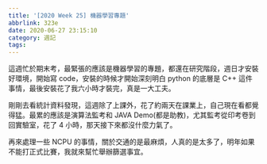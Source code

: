 ```yaml
---
title: '[2020 Week 25] 機器學習專題'
abbrlink: 323e
date: 2020-06-27 23:15:10
category: 週記
tags:
---
```

這週忙於期末考，最緊張的應該是機器學習的專題，都還在研究階段，週日才安裝好環境，開始寫 code，安裝的時候才開始深刻明白 python 的底層是 C++ 這件事情，最後安裝花了我六小時才裝完，真是一大工夫。
<!-- more -->
剛剛去看統計資料發現，這週除了上課外，花了約兩天在課業上，自己現在看都覺得猛。最累的應該是演算法監考和 JAVA Demo(都是助教)，尤其監考從印考卷到回實驗室，花了 4 小時，那天接下來都沒什麼力氣了。

再來處理一些 NCPU 的事情，關於交通的是最麻煩，人真的是太多了，明年如果不能打正式比賽，我就來幫忙舉辦篩選事宜。
